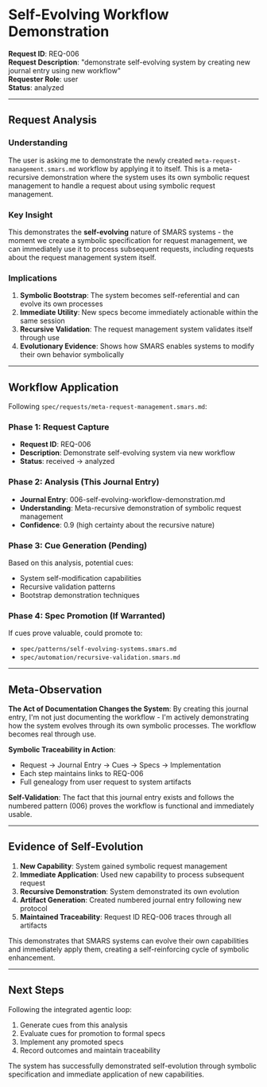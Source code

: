 # Self-Evolving Workflow Demonstration

**Request ID**: REQ-006  
**Request Description**: "demonstrate self-evolving system by creating new journal entry using new workflow"  
**Requester Role**: user  
**Status**: analyzed  

---

## Request Analysis

### Understanding
The user is asking me to demonstrate the newly created `meta-request-management.smars.md` workflow by applying it to itself. This is a meta-recursive demonstration where the system uses its own symbolic request management to handle a request about using symbolic request management.

### Key Insight
This demonstrates the **self-evolving** nature of SMARS systems - the moment we create a symbolic specification for request management, we can immediately use it to process subsequent requests, including requests about the request management system itself.

### Implications
1. **Symbolic Bootstrap**: The system becomes self-referential and can evolve its own processes
2. **Immediate Utility**: New specs become immediately actionable within the same session
3. **Recursive Validation**: The request management system validates itself through use
4. **Evolutionary Evidence**: Shows how SMARS enables systems to modify their own behavior symbolically

---

## Workflow Application

Following `spec/requests/meta-request-management.smars.md`:

### Phase 1: Request Capture
- **Request ID**: REQ-006
- **Description**: Demonstrate self-evolving system via new workflow
- **Status**: received → analyzed

### Phase 2: Analysis (This Journal Entry)
- **Journal Entry**: 006-self-evolving-workflow-demonstration.md
- **Understanding**: Meta-recursive demonstration of symbolic request management
- **Confidence**: 0.9 (high certainty about the recursive nature)

### Phase 3: Cue Generation (Pending)
Based on this analysis, potential cues:
- System self-modification capabilities
- Recursive validation patterns
- Bootstrap demonstration techniques

### Phase 4: Spec Promotion (If Warranted)
If cues prove valuable, could promote to:
- `spec/patterns/self-evolving-systems.smars.md`
- `spec/automation/recursive-validation.smars.md`

---

## Meta-Observation

**The Act of Documentation Changes the System**: By creating this journal entry, I'm not just documenting the workflow - I'm actively demonstrating how the system evolves through its own symbolic processes. The workflow becomes real through use.

**Symbolic Traceability in Action**: 
- Request → Journal Entry → Cues → Specs → Implementation
- Each step maintains links to REQ-006
- Full genealogy from user request to system artifacts

**Self-Validation**: The fact that this journal entry exists and follows the numbered pattern (006) proves the workflow is functional and immediately usable.

---

## Evidence of Self-Evolution

1. **New Capability**: System gained symbolic request management
2. **Immediate Application**: Used new capability to process subsequent request  
3. **Recursive Demonstration**: System demonstrated its own evolution
4. **Artifact Generation**: Created numbered journal entry following new protocol
5. **Maintained Traceability**: Request ID REQ-006 traces through all artifacts

This demonstrates that SMARS systems can evolve their own capabilities and immediately apply them, creating a self-reinforcing cycle of symbolic enhancement.

---

## Next Steps

Following the integrated agentic loop:
1. Generate cues from this analysis
2. Evaluate cues for promotion to formal specs
3. Implement any promoted specs
4. Record outcomes and maintain traceability

The system has successfully demonstrated self-evolution through symbolic specification and immediate application of new capabilities.